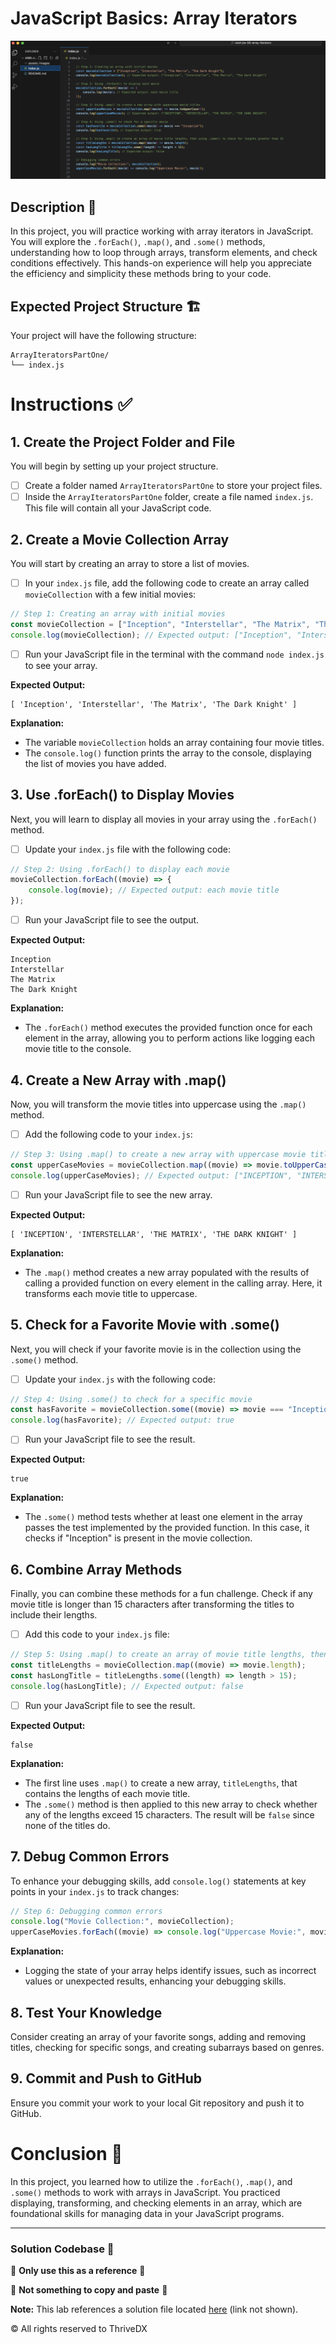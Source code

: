 
# JavaScript Basics: Array Iterators
![Screenshot of the finished webpage](assets/images/complete.png)

## Description 📄
In this project, you will practice working with array iterators in JavaScript. You will explore the `.forEach()`, `.map()`, and `.some()` methods, understanding how to loop through arrays, transform elements, and check conditions effectively. This hands-on experience will help you appreciate the efficiency and simplicity these methods bring to your code.

## Expected Project Structure 🏗️
Your project will have the following structure:
```
ArrayIteratorsPartOne/
└── index.js
```

# Instructions ✅

## 1. **Create the Project Folder and File**
You will begin by setting up your project structure.

- [ ] Create a folder named `ArrayIteratorsPartOne` to store your project files.
- [ ] Inside the `ArrayIteratorsPartOne` folder, create a file named `index.js`. This file will contain all your JavaScript code.

## 2. **Create a Movie Collection Array**
You will start by creating an array to store a list of movies.

- [ ] In your `index.js` file, add the following code to create an array called `movieCollection` with a few initial movies:

```javascript
// Step 1: Creating an array with initial movies
const movieCollection = ["Inception", "Interstellar", "The Matrix", "The Dark Knight"];
console.log(movieCollection); // Expected output: ["Inception", "Interstellar", "The Matrix", "The Dark Knight"]
```

- [ ] Run your JavaScript file in the terminal with the command `node index.js` to see your array.

**Expected Output:**
```
[ 'Inception', 'Interstellar', 'The Matrix', 'The Dark Knight' ]
```

**Explanation:**
- The variable `movieCollection` holds an array containing four movie titles.
- The `console.log()` function prints the array to the console, displaying the list of movies you have added.

## 3. **Use .forEach() to Display Movies**
Next, you will learn to display all movies in your array using the `.forEach()` method.

- [ ] Update your `index.js` file with the following code:

```javascript
// Step 2: Using .forEach() to display each movie
movieCollection.forEach((movie) => {
    console.log(movie); // Expected output: each movie title
});
```

- [ ] Run your JavaScript file to see the output.

**Expected Output:**
```
Inception
Interstellar
The Matrix
The Dark Knight
```

**Explanation:**
- The `.forEach()` method executes the provided function once for each element in the array, allowing you to perform actions like logging each movie title to the console.

## 4. **Create a New Array with .map()**
Now, you will transform the movie titles into uppercase using the `.map()` method.

- [ ] Add the following code to your `index.js`:

```javascript
// Step 3: Using .map() to create a new array with uppercase movie titles
const upperCaseMovies = movieCollection.map((movie) => movie.toUpperCase());
console.log(upperCaseMovies); // Expected output: ["INCEPTION", "INTERSTELLAR", "THE MATRIX", "THE DARK KNIGHT"]
```

- [ ] Run your JavaScript file to see the new array.

**Expected Output:**
```
[ 'INCEPTION', 'INTERSTELLAR', 'THE MATRIX', 'THE DARK KNIGHT' ]
```

**Explanation:**
- The `.map()` method creates a new array populated with the results of calling a provided function on every element in the calling array. Here, it transforms each movie title to uppercase.

## 5. **Check for a Favorite Movie with .some()**
Next, you will check if your favorite movie is in the collection using the `.some()` method.

- [ ] Update your `index.js` with the following code:

```javascript
// Step 4: Using .some() to check for a specific movie
const hasFavorite = movieCollection.some((movie) => movie === "Inception");
console.log(hasFavorite); // Expected output: true
```

- [ ] Run your JavaScript file to see the result.

**Expected Output:**
```
true
```

**Explanation:**
- The `.some()` method tests whether at least one element in the array passes the test implemented by the provided function. In this case, it checks if "Inception" is present in the movie collection.

## 6. **Combine Array Methods**
Finally, you can combine these methods for a fun challenge. Check if any movie title is longer than 15 characters after transforming the titles to include their lengths.

- [ ] Add this code to your `index.js` file:

```javascript
// Step 5: Using .map() to create an array of movie title lengths, then using .some() to check for lengths greater than 15
const titleLengths = movieCollection.map((movie) => movie.length);
const hasLongTitle = titleLengths.some((length) => length > 15);
console.log(hasLongTitle); // Expected output: false
```

- [ ] Run your JavaScript file to see the result.

**Expected Output:**
```
false
```

**Explanation:**
- The first line uses `.map()` to create a new array, `titleLengths`, that contains the lengths of each movie title.
- The `.some()` method is then applied to this new array to check whether any of the lengths exceed 15 characters. The result will be `false` since none of the titles do.


## 7. **Debug Common Errors**
To enhance your debugging skills, add `console.log()` statements at key points in your `index.js` to track changes:

```javascript
// Step 6: Debugging common errors
console.log("Movie Collection:", movieCollection);
upperCaseMovies.forEach((movie) => console.log("Uppercase Movie:", movie));
```

**Explanation:**
- Logging the state of your array helps identify issues, such as incorrect values or unexpected results, enhancing your debugging skills.

## 8. **Test Your Knowledge**
Consider creating an array of your favorite songs, adding and removing titles, checking for specific songs, and creating subarrays based on genres.

## 9. **Commit and Push to GitHub**
Ensure you commit your work to your local Git repository and push it to GitHub.

# Conclusion 📄
In this project, you learned how to utilize the `.forEach()`, `.map()`, and `.some()` methods to work with arrays in JavaScript. You practiced displaying, transforming, and checking elements in an array, which are foundational skills for managing data in your JavaScript programs.

---

### Solution Codebase 👀
🛑 **Only use this as a reference** 🛑

💾 **Not something to copy and paste** 💾

**Note:** This lab references a solution file located [here](https://github.com/HackerUSA-CE/aisd-jse-06-array-iterators/tree/solution) (link not shown).



© All rights reserved to ThriveDX